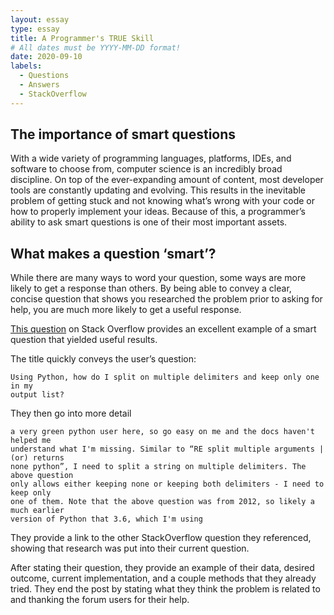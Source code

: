 ```yaml
---
layout: essay
type: essay
title: A Programmer's TRUE Skill
# All dates must be YYYY-MM-DD format!
date: 2020-09-10
labels:
  - Questions
  - Answers
  - StackOverflow
---
```


## The importance of smart questions
With a wide variety of programming languages, platforms, IDEs, and software to choose from, computer science is an incredibly broad discipline.  On top of the ever-expanding amount of content, most developer tools are constantly updating and evolving.  This results in the inevitable problem of getting stuck and not knowing what’s wrong with your code or how to properly implement your ideas.  Because of this, a programmer’s ability to ask smart questions is one of their most important assets.  

## What makes a question ‘smart’?
While there are many ways to word your question, some ways are more likely to get a response than others.  By being able to convey a clear, concise question that shows you researched the problem prior to asking for help, you are much more likely to get a useful response.  

[This question](https://stackoverflow.com/questions/63835584/using-python-how-do-i-split-on-multiple-delimiters-and-keep-only-one-in-my-outp) on Stack Overflow provides an excellent example of a smart question that yielded useful results.

The title quickly conveys the user’s question:
```
Using Python, how do I split on multiple delimiters and keep only one in my 
output list?
```

They then go into more detail
```
a very green python user here, so go easy on me and the docs haven't helped me 
understand what I'm missing. Similar to “RE split multiple arguments | (or) returns 
none python”, I need to split a string on multiple delimiters. The above question 
only allows either keeping none or keeping both delimiters - I need to keep only 
one of them. Note that the above question was from 2012, so likely a much earlier 
version of Python that 3.6, which I'm using
```

They provide a link to the other StackOverflow question they referenced, showing that research was put into their current question.

After stating their question, they provide an example of their data, desired outcome, current implementation, and a couple methods that they already tried.  They end the post by stating what they think the problem is related to and thanking the forum users for their help.

